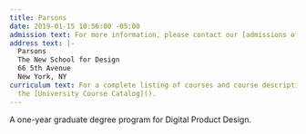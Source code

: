 ```yaml
---
title: Parsons
date: 2019-01-15 10:56:00 -05:00
admission text: For more information, please contact our [admissions office](https://newschool.askadmissions.net/emtinterestpage.aspx?ip=graduate&_ga=2.43064037.1577567439.1531343203-1635439531.1489622663).
address text: |-
  Parsons
  The New School for Design
  66 5th Avenue
  New York, NY
curriculum text: For a complete listing of courses and course descriptions, visit
  the [University Course Catalog]().
---
```


A one-year graduate degree program for Digital Product Design.